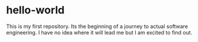 # hello-world
This is my first repository. Its the beginning of a journey to actual software engineering. I have no idea where it will lead me but I am excited to find out.

